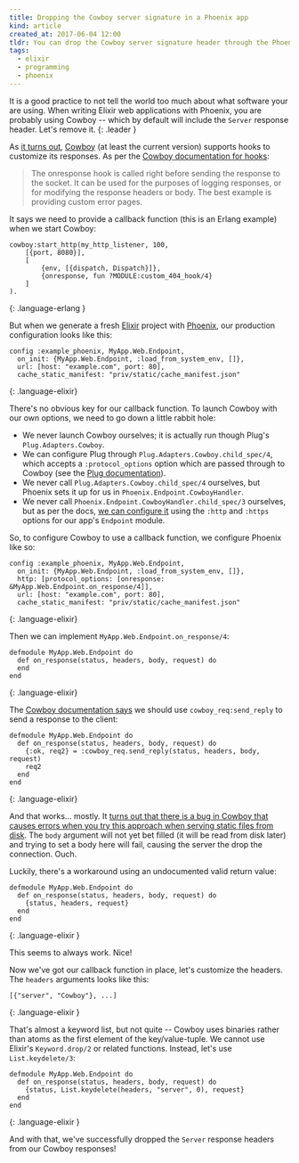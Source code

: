 ```yaml
---
title: Dropping the Cowboy server signature in a Phoenix app
kind: article
created_at: 2017-06-04 12:00
tldr: You can drop the Cowboy server signature header through the Phoenix Endpoint configuration.
tags:
  - elixir
  - programming
  - phoenix
---
```

It is a good practice to not tell the world too much about what software your are using. When writing Elixir web applications with Phoenix, you are probably using Cowboy -- which by default will include the `Server` response header. Let's remove it.
{: .leader }

As [it turns out][question], [Cowboy][] (at least the current version) supports hooks to customize its responses. As per the [Cowboy documentation for hooks][hooks]:

> The onresponse hook is called right before sending the response to the socket. It can be used for the purposes of logging responses, or for modifying the response headers or body. The best example is providing custom error pages.

It says we need to provide a callback function (this is an Erlang example) when we start Cowboy:

~~~
cowboy:start_http(my_http_listener, 100,
    [{port, 8080}],
    [
        {env, [{dispatch, Dispatch}]},
        {onresponse, fun ?MODULE:custom_404_hook/4}
    ]
).
~~~
{: .language-erlang }

But when we generate a fresh [Elixir][] project with [Phoenix][], our production configuration looks like this:

~~~
config :example_phoenix, MyApp.Web.Endpoint,
  on_init: {MyApp.Web.Endpoint, :load_from_system_env, []},
  url: [host: "example.com", port: 80],
  cache_static_manifest: "priv/static/cache_manifest.json"
~~~
{: .language-elixir}

There's no obvious key for our callback function. To launch Cowboy with our own options, we need to go down a little rabbit hole:

* We never launch Cowboy ourselves; it is actually run though Plug's `Plug.Adapters.Cowboy`.
* We can configure Plug through `Plug.Adapters.Cowboy.child_spec/4`, which accepts a `:protocol_options` option which are passed through to Cowboy (see the [Plug documentation][plugdocs]).
* We never call `Plug.Adapters.Cowboy.child_spec/4` ourselves, but Phoenix sets it up for us in `Phoenix.Endpoint.CowboyHandler`.
* We never call `Phoenix.Endpoint.CowboyHandler.child_spec/3` ourselves, but as per the docs, [we can configure it][phoenixdocs] using the `:http` and `:https` options for our app's `Endpoint` module.

So, to configure Cowboy to use a callback function, we configure Phoenix like so:

~~~
config :example_phoenix, MyApp.Web.Endpoint,
  on_init: {MyApp.Web.Endpoint, :load_from_system_env, []},
  http: [protocol_options: [onresponse: &MyApp.Web.Endpoint.on_response/4]],
  url: [host: "example.com", port: 80],
  cache_static_manifest: "priv/static/cache_manifest.json"
~~~
{: .language-elixir}

Then we can implement `MyApp.Web.Endpoint.on_response/4`:

~~~
defmodule MyApp.Web.Endpoint do
  def on_response(status, headers, body, request) do
  end
end
~~~
{: .language-elixir}

The [Cowboy documentation says][cowboydocs] we should use `cowboy_req:send_reply` to send a response to the client:

~~~
defmodule MyApp.Web.Endpoint do
  def on_response(status, headers, body, request) do
    {:ok, req2} = :cowboy_req.send_reply(status, headers, body, request)
    req2
  end
end
~~~
{: .language-elixir}

And that works... mostly. It [turns out that there is a bug in Cowboy that causes errors when you try this approach when serving static files from disk][bug]. The `body` argument will not yet bet filled (it will be read from disk later) and trying to set a body here will fail, causing the server the drop the connection. Ouch.

Luckily, there's a workaround using an undocumented valid return value:

~~~
defmodule MyApp.Web.Endpoint do
  def on_response(status, headers, body, request) do
    {status, headers, request}
  end
end
~~~
{: .language-elixir }

This seems to always work. Nice!

Now we've got our callback function in place, let's customize the headers. The `headers` arguments looks like this:

~~~
[{"server", "Cowboy"}, ...]
~~~
{: .language-elixir }

That's almost a keyword list, but not quite -- Cowboy uses binaries rather than atoms as the first element of the key/value-tuple. We cannot use Elixir's `Keyword.drop/2` or related functions. Instead, let's use `List.keydelete/3`:

~~~
defmodule MyApp.Web.Endpoint do
  def on_response(status, headers, body, request) do
    {status, List.keydelete(headers, "server", 0), request}
  end
end
~~~
{: .language-elixir }

And with that, we've successfully dropped the `Server` response headers from our Cowboy responses!

[plugdocs]: https://hexdocs.pm/plug/Plug.Adapters.Cowboy.html
[phoenixdocs]: https://hexdocs.pm/phoenix/Phoenix.Endpoint.CowboyHandler.html
[hooks]: https://ninenines.eu/docs/en/cowboy/1.0/guide/hooks#onresponse
[Cowboy]: https://ninenines.eu
[bug]: https://github.com/ninenines/cowboy/issues/738
[question]: https://stackoverflow.com/questions/22591552/erlang-cowboy-change-server-signature-in-http-headers#22592001
[cowboydocs]: https://ninenines.eu/docs/en/cowboy/1.0/guide/resp/#reply
[Elixir]: https://elixir-lang.org
[Phoenix]: http://www.phoenixframework.org
